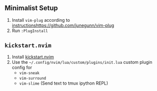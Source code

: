 ## Minimalist Setup
1. Install `vim-plug` according to [instructions](https://github.com/junegunn/vim-plug)https://github.com/junegunn/vim-plug
2. Run `:PlugInstall`

## `kickstart.nvim`
1. Install [kickstart.nvim](https://github.com/nvim-lua/kickstart.nvim)
2. Use the `~/.config/nvim/lua/custom/plugins/init.lua` custom plugin config for
   - `vim-sneak`
   - `vim-surround`
   - `vim-slime` (Send text to tmux ipython REPL)
